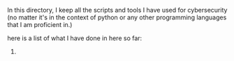 In this directory, I keep all the scripts and tools I have used for cybersecurity (no matter it's in the context of
python or any other programming languages that I am proficient in.)

here is a list of what I have done in here so far:

<ol>
<li></li>
</ol>